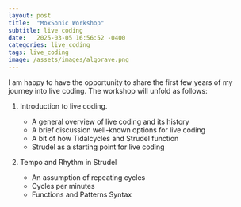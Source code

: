 ```yaml
---
layout: post
title:  "MoxSonic Workshop"
subtitle: live coding
date:   2025-03-05 16:56:52 -0400
categories: live_coding
tags: live_coding
image: /assets/images/algorave.png
---
```


I am happy to have the opportunity to share the first few years of my journey into live coding. The workshop will unfold as follows:

1) Introduction to live coding. 
    - A general overview of live coding and its history
    - A brief discussion well-known options for live coding 
    - A bit of how Tidalcycles and Strudel function
    - Strudel as a starting point for live coding

2) Tempo and Rhythm in Strudel
    - An assumption of repeating cycles
    - Cycles per minutes
    - Functions and Patterns Syntax 

<script src="/assets/embed.js"></script>
<strudel-repl>
  <!--
// A simple exambple of how a cycle can be divided in strudel
// Here we divide the cycle into 4 parts using the "." notation


setcpm (110 / 4)

let wordUp = sound("[bd hh] . [rim bd] . [hh -] . [rim -]")
    // ._pianoroll()

// or

// let wordup = sound("[bd hh] [rim bd] [hh -] [rim -]")
    // ._pianoroll()

// or

// let wordup = sound("bd hh . rim bd . hh - . rim -")
    // ._pianoroll()


let bd = sound("bd:1 . - . - . -!3 bd:1")
  .bank('Linn9000')

stack(wordUp, bd)
-->
</strudel-repl>

<script src="/assets/embed.js"></script>
<strudel-repl>
  <!--
let hh = sound("[hh hh hh]@2 [hh*5]@2 [hh hh ~ ~]")
let pulse = sound("cp . cp . cp . cp . cp")
let pulse2 = sound("bd . bd . bd . bd").bank('Linn9000')
// http://klangnewmusic.weebly.com/direct-sound/lets-talk-rhythm-part-2-nested-tuplets
  
// stack(wordUp, bd)
stack(hh, pulse, pulse2)

-->
</strudel-repl>

<script src="/assets/embed.js"></script>
<strudel-repl>
  <!--
setcpm (40/4)
let hh = sound("[hh hh] [hh hh] [hh*5]@2 [hh hh] [hh hh]")
// let hh = sound("[hh hh] [hh hh] [[hh*3]@2 hh hh hh]@2 [hh hh] [hh hh]")
//let hh = sound("[hh hh] [hh hh] [hh*5]@2 [hh hh] [hh hh]")
// let hh = sound("[hh hh] [hh hh] [[hh*3]@2 [hh*5]@2 hh]@2 [hh hh] [hh hh]")
stack(hh, bd)
-->
</strudel-repl>

<br>